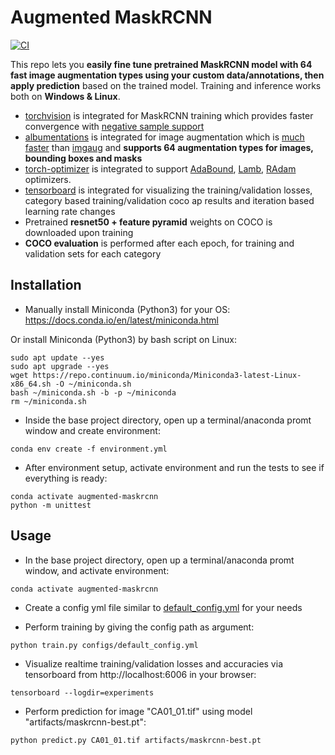 # Augmented MaskRCNN

[![CI](https://github.com/fcakyon/augmented-maskrcnn/workflows/CI/badge.svg)](https://github.com/fcakyon/augmented-maskrcnn/actions?query=event%3Apush+branch%3Amaster+is%3Acompleted+workflow%3ACI)

This repo lets you **easily fine tune pretrained MaskRCNN model with 64 fast image augmentation types using your custom data/annotations, then apply prediction** based on the trained model. Training and inference works both on **Windows & Linux**.

- [torchvision](https://github.com/pytorch/vision) is integrated for MaskRCNN training which provides faster convergence with [negative sample support](https://github.com/pytorch/vision/releases/tag/v0.6.0)
- [albumentations](https://github.com/albumentations-team/albumentations) is integrated for image augmentation which is [much faster](https://github.com/albumentations-team/albumentations#benchmarking-results) than [imgaug](https://github.com/aleju/imgaug) and **supports 64 augmentation types for images, bounding boxes and masks**
- [torch-optimizer](https://github.com/jettify/pytorch-optimizer) is integrated to support [AdaBound](https://arxiv.org/abs/1902.09843), [Lamb](https://arxiv.org/abs/1904.00962), [RAdam](https://arxiv.org/abs/1908.03265) optimizers.
- [tensorboard](https://github.com/tensorflow/tensorboard) is integrated for visualizing the training/validation losses, category based training/validation coco ap results and iteration based learning rate changes
- Pretrained **resnet50 + feature pyramid** weights on COCO is downloaded upon training
- **COCO evaluation** is performed after each epoch, for training and validation sets for each category

## Installation

- Manually install Miniconda (Python3) for your OS:
https://docs.conda.io/en/latest/miniconda.html

Or install Miniconda (Python3) by bash script on Linux:

```console
sudo apt update --yes
sudo apt upgrade --yes
wget https://repo.continuum.io/miniconda/Miniconda3-latest-Linux-x86_64.sh -O ~/miniconda.sh
bash ~/miniconda.sh -b -p ~/miniconda
rm ~/miniconda.sh
```

- Inside the base project directory, open up a terminal/anaconda promt window and create environment:

```console
conda env create -f environment.yml
```

- After environment setup, activate environment and run the tests to see if everything is ready:

```console
conda activate augmented-maskrcnn
python -m unittest
```

## Usage

- In the base project directory, open up a terminal/anaconda promt window, and activate environment:

```console
conda activate augmented-maskrcnn
```

- Create a config yml file similar to [default_config.yml](configs/default_config.yml) for your needs

- Perform training by giving the config path as argument:

```console
python train.py configs/default_config.yml
```

- Visualize realtime training/validation losses and accuracies via tensorboard from http://localhost:6006 in your browser:

```console
tensorboard --logdir=experiments
```

- Perform prediction for image "CA01_01.tif" using model "artifacts/maskrcnn-best.pt":

```console
python predict.py CA01_01.tif artifacts/maskrcnn-best.pt
```
